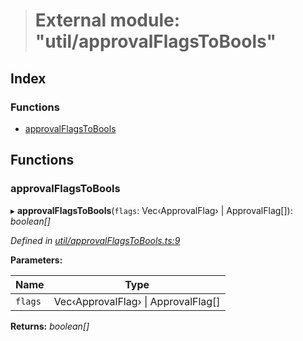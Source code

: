 > # External module: "util/approvalFlagsToBools"

## Index

### Functions

* [approvalFlagsToBools](_util_approvalflagstobools_.md#approvalflagstobools)

## Functions

###  approvalFlagsToBools

▸ **approvalFlagsToBools**(`flags`: Vec‹ApprovalFlag› | ApprovalFlag[]): *boolean[]*

*Defined in [util/approvalFlagsToBools.ts:9](https://github.com/polkadot-js/api/blob/a3b0dde/packages/api-derive/src/util/approvalFlagsToBools.ts#L9)*

**Parameters:**

Name | Type |
------ | ------ |
`flags` | Vec‹ApprovalFlag› \| ApprovalFlag[] |

**Returns:** *boolean[]*